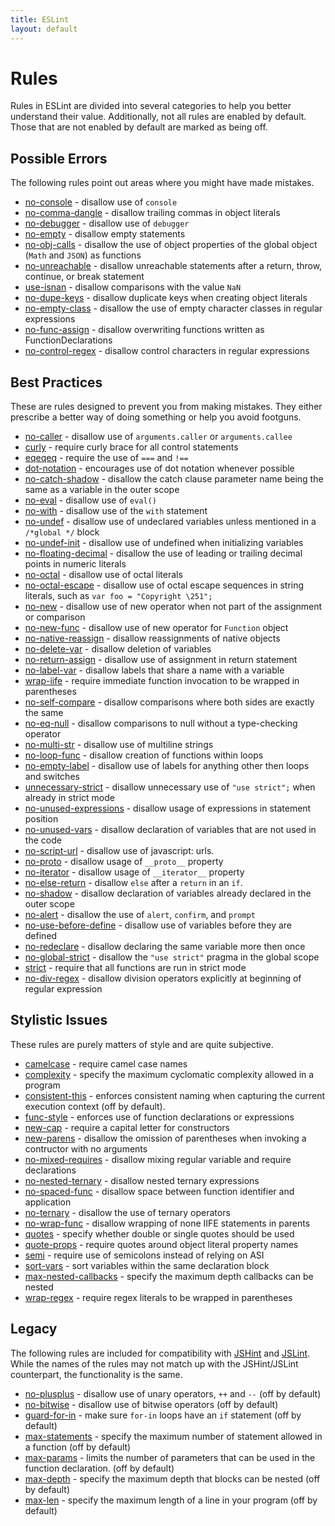 ```yaml
---
title: ESLint
layout: default
---
```

# Rules

Rules in ESLint are divided into several categories to help you better understand their value. Additionally, not all rules are enabled by default. Those that are not enabled by default are marked as being off.

## Possible Errors

The following rules point out areas where you might have made mistakes.

* [no-console](no-console.html) - disallow use of `console`
* [no-comma-dangle](no-comma-dangle.html) - disallow trailing commas in object literals
* [no-debugger](no-debugger.html) - disallow use of `debugger`
* [no-empty](no-empty.html) - disallow empty statements
* [no-obj-calls](no-obj-calls.html) - disallow the use of object properties of the global object (`Math` and `JSON`) as functions
* [no-unreachable](no-unreachable.html) - disallow unreachable statements after a return, throw, continue, or break statement
* [use-isnan](use-isnan.html) - disallow comparisons with the value `NaN`
* [no-dupe-keys](no-dupe-keys.html) - disallow duplicate keys when creating object literals
* [no-empty-class](no-empty-class.html) - disallow the use of empty character classes in regular expressions
* [no-func-assign](no-func-assign.html) - disallow overwriting functions written as FunctionDeclarations
* [no-control-regex](no-control-regex.html) - disallow control characters in regular expressions

## Best Practices

These are rules designed to prevent you from making mistakes. They either prescribe a better way of doing something or help you avoid footguns.

* [no-caller](no-caller.html) - disallow use of `arguments.caller` or `arguments.callee`
* [curly](curly.html) - require curly brace for all control statements
* [eqeqeq](eqeqeq.html) - require the use of `===` and `!==`
* [dot-notation](dot-notation.html) - encourages use of dot notation whenever possible
* [no-catch-shadow](no-catch-shadow.html) - disallow the catch clause parameter name being the same as a variable in the outer scope
* [no-eval](no-eval.html) - disallow use of `eval()`
* [no-with](no-with.html) - disallow use of the `with` statement
* [no-undef](no-undef.html) - disallow use of undeclared variables unless mentioned in a `/*global */` block
* [no-undef-init](no-undef-init.html) - disallow use of undefined when initializing variables
* [no-floating-decimal](no-floating-decimal) - disallow the use of leading or trailing decimal points in numeric literals
* [no-octal](no-octal.html) - disallow use of octal literals
* [no-octal-escape](no-octal-escape) - disallow use of octal escape sequences in string literals, such as `var foo = "Copyright \251";`
* [no-new](no-new.html) - disallow use of new operator when not part of the assignment or comparison
* [no-new-func](no-new-func.html) - disallow use of new operator for `Function` object
* [no-native-reassign](no-native-reassign.html) - disallow reassignments of native objects
* [no-delete-var](no-delete-var.html) - disallow deletion of variables
* [no-return-assign](no-return-assign.html) - disallow use of assignment in return statement
* [no-label-var](no-label-var.html) - disallow labels that share a name with a variable
* [wrap-iife](wrap-iife.html) - require immediate function invocation to be wrapped in parentheses
* [no-self-compare](no-self-compare.html) - disallow comparisons where both sides are exactly the same
* [no-eq-null](no-eq-null.html) - disallow comparisons to null without a type-checking operator
* [no-multi-str](no-multi-str.html) - disallow use of multiline strings
* [no-loop-func](no-loop-func.html) - disallow creation of functions within loops
* [no-empty-label](no-empty-label.html) - disallow use of labels for anything other then loops and switches
* [unnecessary-strict](unnecessary-strict.html) - disallow unnecessary use of `"use strict";` when already in strict mode
* [no-unused-expressions](no-unused-expressions.html) - disallow usage of expressions in statement position
* [no-unused-vars](no-unused-vars.html) - disallow declaration of variables that are not used in the code
* [no-script-url](no-script-url.html) - disallow use of javascript: urls.
* [no-proto](no-proto.html) - disallow usage of `__proto__` property
* [no-iterator](no-iterator.html) - disallow usage of `__iterator__` property
* [no-else-return](no-else-return.html) - disallow `else` after a `return` in an `if`.
* [no-shadow](no-shadow.html) - disallow declaration of variables already declared in the outer scope
* [no-alert](no-alert.html) - disallow the use of `alert`, `confirm`, and `prompt`
* [no-use-before-define](no-use-before-define.html) - disallow use of variables before they are defined
* [no-redeclare](no-redeclare.html) - disallow declaring the same variable more then once
* [no-global-strict](no-global-strict.html) - disallow the `"use strict"` pragma in the global scope
* [strict](strict.html) - require that all functions are run in strict mode
* [no-div-regex](no-div-regex.html) - disallow division operators explicitly at beginning of regular expression

## Stylistic Issues

These rules are purely matters of style and are quite subjective.

* [camelcase](camelcase.html) - require camel case names
* [complexity](complexity.html) - specify the maximum cyclomatic complexity allowed in a program
* [consistent-this](consistent-this.html) - enforces consistent naming when capturing the current execution context (off by default).
* [func-style](func-style.html) - enforces use of function declarations or expressions
* [new-cap](new-cap.html) - require a capital letter for constructors
* [new-parens](new-parens.html) - disallow the omission of parentheses when invoking a contructor with no arguments
* [no-mixed-requires](no-mixed-requires.html) - disallow mixing regular variable and require declarations
* [no-nested-ternary](no-nested-ternary.html) - disallow nested ternary expressions
* [no-spaced-func](no-spaced-func.html) - disallow space between function identifier and application
* [no-ternary](no-ternary.html) - disallow the use of ternary operators
* [no-wrap-func](no-wrap-func.html) - disallow wrapping of none IIFE statements in parents
* [quotes](quotes.html) - specify whether double or single quotes should be used
* [quote-props](quote-props.html) - require quotes around object literal property names
* [semi](semi.html) - require use of semicolons instead of relying on ASI
* [sort-vars](sort-vars.html) - sort variables within the same declaration block
* [max-nested-callbacks](max-nested-callbacks.html) - specify the maximum depth callbacks can be nested
* [wrap-regex](wrap-regex.html) - require regex literals to be wrapped in parentheses

## Legacy

The following rules are included for compatibility with [JSHint](http://jshint.com/) and [JSLint](http://jslint.com/). While the names of the rules may not match up with the JSHint/JSLint counterpart, the functionality is the same.

* [no-plusplus](no-plusplus.html) - disallow use of unary operators, `++` and `--` (off by default)
* [no-bitwise](no-bitwise.html) - disallow use of bitwise operators (off by default)
* [guard-for-in](guard-for-in.html) - make sure `for-in` loops have an `if` statement (off by default)
* [max-statements](max-statements.html) - specify the maximum number of statement allowed in a function (off by default)
* [max-params](max-params.html) - limits the number of parameters that can be used in the function declaration. (off by default)
* [max-depth](max-depth.html) - specify the maximum depth that blocks can be nested (off by default)
* [max-len](max-len.html) - specify the maximum length of a line in your program (off by default)
